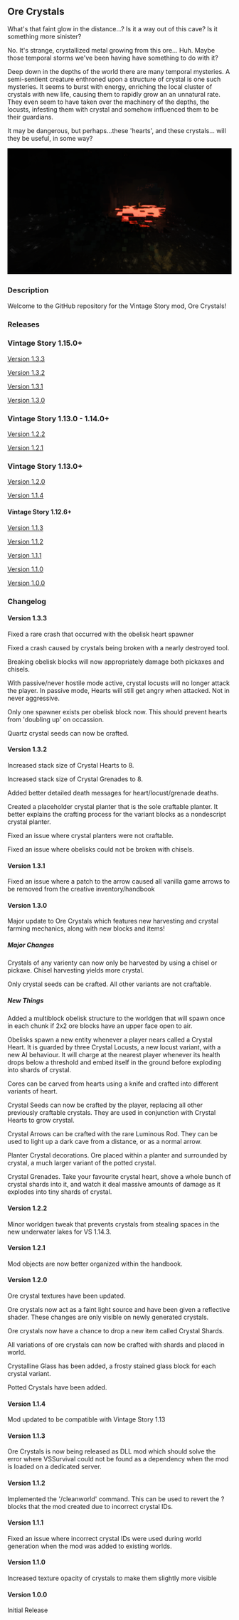 ## Ore Crystals

What's that faint glow in the distance...? Is it a way out of this cave? Is it something more sinister? 

No. It's strange, crystallized metal growing from this ore... Huh. Maybe those temporal storms we've been having have something to do with it?

Deep down in the depths of the world there are many temporal mysteries. A semi-sentient creature enthroned upon a structure of crystal is one such mysteries. It seems to burst with energy, enriching the local cluster of crystals with new life, causing them to rapidly grow an an unnatural rate. They even seem to have taken over the machinery of the depths, the locusts, infesting them with crystal and somehow influenced them to be their guardians.

It may be dangerous, but perhaps...these 'hearts', and these crystals... will they be useful, in some way? 


![Screenshot](resources/images/DeepDarkOreCrystals.png)

### Description

Welcome to the GitHub repository for the Vintage Story mod, Ore Crystals! 

### Releases

### Vintage Story 1.15.0+
[Version 1.3.3](https://github.com/TaskaRaine/Ore-Crystals/releases/download/1.3.3/OreCrystals_V1.3.3.zip)

[Version 1.3.2](https://github.com/TaskaRaine/Ore-Crystals/releases/download/1.3.2/OreCrystals_V1.3.2.zip)

[Version 1.3.1](https://github.com/TaskaRaine/Ore-Crystals/releases/download/1.3.1/OreCrystals_V1.3.1.zip)

[Version 1.3.0](https://github.com/TaskaRaine/Ore-Crystals/releases/download/1.3.0/OreCrystals_V1.3.0.zip)

### Vintage Story 1.13.0 - 1.14.0+
[Version 1.2.2](https://github.com/TaskaRaine/Ore-Crystals/releases/download/1.2.2/OreCrystals_v1.2.2.zip)

[Version 1.2.1](https://github.com/TaskaRaine/Ore-Crystals/releases/download/1.2.1/orecrystals_v1.2.1.zip)

### Vintage Story 1.13.0+

[Version 1.2.0](https://github.com/TaskaRaine/Ore-Crystals/releases/download/1.2.0/orecrystals_v1.2.0.zip)

[Version 1.1.4](https://github.com/TaskaRaine/Ore-Crystals/releases/download/v1.1.4/orecrystals_v1.1.4.zip)

#### Vintage Story 1.12.6+

[Version 1.1.3](https://github.com/TaskaRaine/Ore-Crystals/releases/download/v1.1.3/orecrystals_v1.1.3.zip)

[Version 1.1.2](https://github.com/TaskaRaine/Ore-Crystals/releases/download/v1.1.2/orecrystals_v1.1.2.zip)

[Version 1.1.1](https://github.com/TaskaRaine/Ore-Crystals/releases/download/v1.1.1/orecrystals_v1.1.1.zip)

[Version 1.1.0](https://github.com/TaskaRaine/Ore-Crystals/releases/download/v1.0/orecrystals_v1.1.0.zip)

[Version 1.0.0](https://github.com/TaskaRaine/Ore-Crystals/releases/download/v1.0/orecrystals_v1.0.0.zip)

### Changelog

#### Version 1.3.3
Fixed a rare crash that occurred with the obelisk heart spawner 

Fixed a crash caused by crystals being broken with a nearly destroyed tool.

Breaking obelisk blocks will now appropriately damage both pickaxes and chisels.

With passive/never hostile mode active, crystal locusts will no longer attack the player. In passive mode, Hearts will still get angry when attacked. Not in never aggressive.

Only one spawner exists per obelisk block now. This should prevent hearts from 'doubling up' on occassion.

Quartz crystal seeds can now be crafted.


#### Version 1.3.2
Increased stack size of Crystal Hearts to 8.

Increased stack size of Crystal Grenades to 8.

Added better detailed death messages for heart/locust/grenade deaths.

Created a placeholder crystal planter that is the sole craftable planter. It better explains the crafting process for the variant blocks as a nondescript crystal planter.

Fixed an issue where crystal planters were not craftable.

Fixed an issue where obelisks could not be broken with chisels.


#### Version 1.3.1
Fixed an issue where a patch to the arrow caused all vanilla game arrows to be removed from the creative inventory/handbook 


#### Version 1.3.0
Major update to Ore Crystals which features new harvesting and crystal farming mechanics, along with new blocks and items!

##### Major Changes
Crystals of any varienty can now only be harvested by using a chisel or pickaxe. Chisel harvesting yields more crystal.

Only crystal seeds can be crafted. All other variants are not craftable. 

##### New Things

Added a multiblock obelisk structure to the worldgen that will spawn once in each chunk if 2x2 ore blocks have an upper face open to air. 

Obelisks spawn a new entity whenever a player nears called a Crystal Heart. It is guarded by three Crystal Locusts, a new locust variant, with a new AI behaviour. It will charge at the nearest player whenever its health drops below a threshold and embed itself in the ground before exploding into shards of crystal.

Cores can be carved from hearts using a knife and crafted into different variants of heart.

Crystal Seeds can now be crafted by the player, replacing all other previously craftable crystals. They are used in conjunction with Crystal Hearts to grow crystal.

Crystal Arrows can be crafted with the rare Luminous Rod. They can be used to light up a dark cave from a distance, or as a normal arrow. 

Planter Crystal decorations. Ore placed within a planter and surrounded by crystal, a much larger variant of the potted crystal.

Crystal Grenades. Take your favourite crystal heart, shove a whole bunch of crystal shards into it, and watch it deal massive amounts of damage as it explodes into tiny shards of crystal. 

#### Version 1.2.2
Minor worldgen tweak that prevents crystals from stealing spaces in the new underwater lakes for VS 1.14.3.

#### Version 1.2.1
Mod objects are now better organized within the handbook.

#### Version 1.2.0
Ore crystal textures have been updated.

Ore crystals now act as a faint light source and have been given a reflective shader. These changes are only visible on newly generated crystals.

Ore crystals now have a chance to drop a new item called Crystal Shards. 

All variations of ore crystals can now be crafted with shards and placed in world.

Crystalline Glass has been added, a frosty stained glass block for each crystal variant.

Potted Crystals have been added.

#### Version 1.1.4
Mod updated to be compatible with Vintage Story 1.13

#### Version 1.1.3
Ore Crystals is now being released as DLL mod which should solve the error where VSSurvival could not be found as a dependency when the mod is loaded on a dedicated server.

#### Version 1.1.2
Implemented the '/cleanworld' command. This can be used to revert the ? blocks that the mod created due to incorrect crystal IDs. 

#### Version 1.1.1
Fixed an issue where incorrect crystal IDs were used during world generation when the mod was added to existing worlds.

#### Version 1.1.0
Increased texture opacity of crystals to make them slightly more visible

#### Version 1.0.0
Initial Release
